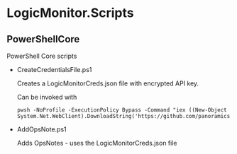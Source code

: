 # LogicMonitor.Scripts

## PowerShellCore

PowerShell Core scripts

- CreateCredentialsFile.ps1

    Creates a LogicMonitorCreds.json file with encrypted API key.
    
    Can be invoked with

    ```
    pwsh -NoProfile -ExecutionPolicy Bypass -Command "iex ((New-Object System.Net.WebClient).DownloadString('https://github.com/panoramicsystems/LogicMonitor.Scripts/blob/main/LogicMonitor.Scripts/CreateCredentialsFile.ps1'))"
    ```

- AddOpsNote.ps1

    Adds OpsNotes - uses the LogicMonitorCreds.json file